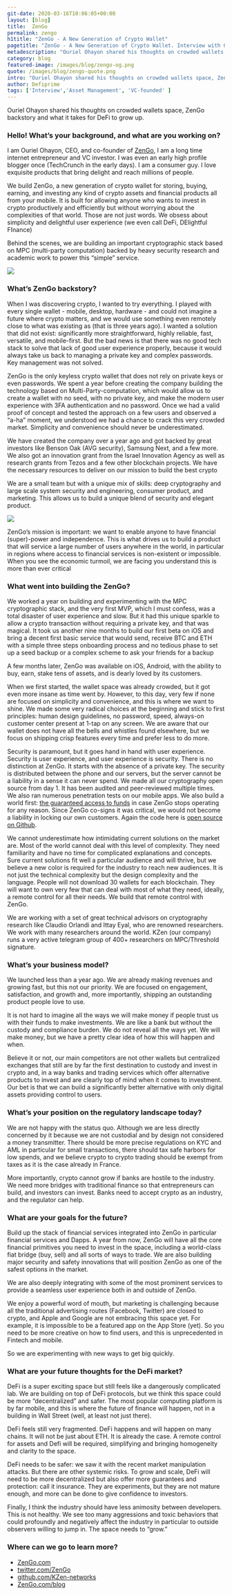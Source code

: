 ```yaml
---
git-date: 2020-03-16T10:06:05+00:00
layout: [blog]
title:  ZenGo
permalink: zengo
h1title: "ZenGo - A New Generation of Crypto Wallet"
pagetitle: "ZenGo - A New Generation of Crypto Wallet. Interview with Ouriel Ohayon, CEO, and co-founder"
metadescription: "Ouriel Ohayon shared his thoughts on crowded wallets space, ZenGo backstory and what it takes for DeFi to grow up"
category: blog
featured-image: /images/blog/zengo-og.png
quote: /images/blog/zengo-quote.png
intro: "Ouriel Ohayon shared his thoughts on crowded wallets space, ZenGo backstory and what it takes for DeFi to grow up"
author: Defiprime
tags: ['Interview','Asset Management', 'VC-founded' ]
---
```

Ouriel Ohayon shared his thoughts on crowded wallets space, ZenGo backstory and what it takes for DeFi to grow up.  

### Hello! What’s your background, and what are you working on?

I am Ouriel Ohayon, CEO, and co-founder of [ZenGo](https://zengo.com/), I am a long time internet entrepreneur and VC investor. I was even an early high profile blogger once (TechCrunch in the early days). I am a consumer guy. I love exquisite products that bring delight and reach millions of people.

We build ZenGo, a new generation of crypto wallet for storing, buying, earning, and investing any kind of crypto assets and financial products all from your mobile. It is built for allowing anyone who wants to invest in crypto productively and efficiently but without worrying about the complexities of that world. Those are not just words. We obsess about simplicity and delightful user experience (we even call DeFi, DElightful FInance)

Behind the scenes, we are building an important cryptographic stack based on MPC (multi-party computation) backed by heavy security research and academic work to power this “simple” service.

![](/images/blog/vC-qQEVg.png)

### What’s ZenGo backstory?

When I was discovering crypto, I wanted to try everything. I played with every single wallet - mobile, desktop, hardware -  and could not imagine a future where crypto matters, and we would use something even remotely close to what was existing as (that is three years ago). I wanted a solution that did not exist: significantly more straightforward, highly reliable, fast, versatile, and mobile-first. But the bad news is that there was no good tech stack to solve that lack of good user experience properly, because it would always take us back to managing a private key and complex passwords. Key management was not solved.

ZenGo is the only keyless crypto wallet that does not rely on private keys or even passwords. We spent a year before creating the company building the technology based on Multi-Party-computation, which would allow us to create a wallet with no seed, with no private key, and make the modern user experience with 3FA authentication and no password. Once we had a valid proof of concept and tested the approach on a few users and observed a “a-ha” moment, we understood we had a chance to crack this very crowded market. Simplicity and convenience should never be underestimated.

We have created the company over a year ago and got backed by great investors like Benson Oak (AVG security), Samsung Next, and a few more. We also got an innovation grant from the Israel Innovation Agency as well as research grants from Tezos and a few other blockchain projects. We have the necessary resources to deliver on our mission to build the best crypto

We are a small team but with a unique mix of skills: deep cryptography and large scale system security and engineering,  consumer product, and marketing. This allows us to build a unique blend of security and elegant product.

![](/images/blog/zengoimage1.png)

ZenGo’s mission is important: we want to enable anyone to have financial (super)-power and independence. This is what drives us to build a product that will service a large number of users anywhere in the world, in particular in regions where access to financial services is non-existent or impossible. When you see the economic turmoil, we are facing you understand this is more than ever critical

### What went into building the ZenGo?

We worked a year on building and experimenting with the MPC cryptographic stack, and the very first MVP, which I must confess, was a total disaster of user experience and slow. But it had this unique sparkle to allow a crypto transaction without requiring a private key, and that was magical. It took us another nine months to build our first beta on iOS and bring a decent first basic service that would send, receive BTC and ETH with a simple three steps onboarding process and no tedious phase to set up a seed backup or a complex scheme to ask your friends for a backup

A few months later, ZenGo was available on iOS, Android, with the ability to buy, earn, stake tens of assets, and is dearly loved by its customers.

When we first started, the wallet space was already crowded, but it got even more insane as time went by. However, to this day, very few if none are focused on simplicity and convenience, and this is where we want to shine. We made some very radical choices at the beginning and stick to first principles: human design guidelines, no password, speed, always-on customer center present at 1-tap on any screen. We are aware that our wallet does not have all the bells and whistles found elsewhere, but we focus on shipping crisp features every time and prefer less to do more.

Security is paramount, but it goes hand in hand with user experience. Security is user experience, and user experience is security. There is no distinction at ZenGo. It starts with the absence of a private key. The security is distributed between the phone and our servers, but the server cannot be a liability in a sense it can never spend. We made all our cryptography open source from day 1. It has been audited and peer-reviewed multiple times. We also ran numerous penetration tests on our mobile apps. We also build a world first: [the guaranteed access to funds](https://ZenGo.com/security) in case ZenGo stops operating for any reason. Since ZenGo co-signs it was critical, we would not become a liability in locking our own customers. Again the code here is [open source on Github](https://github.com/KZen-networks).

We cannot underestimate how intimidating current solutions on the market are. Most of the world cannot deal with this level of complexity. They need familiarity and have no time for complicated explanations and concepts. Sure current solutions fit well a particular audience and will thrive, but we believe a new color is required for the industry to reach new audiences. It is not just the technical complexity but the design complexity and the language. People will not download 30 wallets for each blockchain. They will want to own very few that can deal with most of what they need, ideally, a remote control for all their needs. We build that remote control with ZenGo.

We are working with a set of great technical advisors on cryptography research like Claudio Orlandi and Ittay Eyal, who are renowned researchers. We work with many researchers around the world. KZen (our company) runs a very active telegram group of 400+ researchers on MPC/Threshold signature.

### What’s your business model?

We launched less than a year ago. We are already making revenues and growing fast, but this not our priority. We are focused on engagement, satisfaction, and growth and, more importantly, shipping an outstanding product people love to use.

It is not hard to imagine all the ways we will make money if people trust us with their funds to make investments. We are like a bank but without the custody and compliance burden. We do not reveal all the ways yet. We will make money, but we have a pretty clear idea of how this will happen and when.

Believe it or not, our main competitors are not other wallets but centralized exchanges that still are by far the first destination to custody and invest in crypto and, in a way banks and trading services which offer alternative products to invest and are clearly top of mind when it comes to investment. Our bet is that we can build a significantly better alternative with only digital assets providing control to users.

### What’s your position on the regulatory landscape today?

We are not happy with the status quo. Although we are less directly concerned by it because we are not custodial and by design not considered a money transmitter. There should be more precise regulations on KYC and AML in particular for small transactions, there should tax safe harbors for low spends, and we believe crypto to crypto trading should be exempt from taxes as it is the case already in France.

More importantly, crypto cannot grow if banks are hostile to the industry. We need more bridges with traditional finance so that entrepreneurs can build, and investors can invest. Banks need to accept crypto as an industry, and the regulator can help.

### What are your goals for the future?

Build up the stack of financial services integrated into ZenGo in particular financial services and Dapps. A year from now, ZenGo will have all the core financial primitives you need to invest in the space, including a world-class fiat bridge (buy, sell) and all sorts of ways to trade. We are also building major security and safety innovations that will position ZenGo as one of the safest options in the market.

We are also deeply integrating with some of the most prominent services to provide a seamless user experience both in and outside of ZenGo.

We enjoy a powerful word of mouth, but marketing is challenging because all the traditional advertising routes (Facebook, Twitter) are closed to crypto, and Apple and Google are not embracing this space yet. For example, it is impossible to be a featured app on the App Store (yet). So you need to be more creative on how to find users, and this is unprecedented in Fintech and mobile.

So we are experimenting with new ways to get big quickly.

### What are your future thoughts for the DeFi market?

DeFi is a super exciting space but still feels like a dangerously complicated lab. We are building on top of DeFi protocols, but we think this space could be more “decentralized” and safer. The most popular computing platform is by far mobile, and this is where the future of finance will happen, not in a building in Wall Street (well, at least not just there).

DeFi feels still very fragmented. DeFi happens and will happen on many chains. It will not be just about ETH. It is already the case. A remote control for assets and Defi will be required, simplifying and bringing homogeneity and clarity to the space.

DeFi needs to be safer: we saw it with the recent market manipulation attacks. But there are other systemic risks. To grow and scale, DeFi will need to be more decentralized but also offer more guarantees and protection: call it insurance. They are experiments, but they are not mature enough, and more can be done to give confidence to investors.

Finally, I think the industry should have less animosity between developers. This is not healthy. We see too many aggressions and toxic behaviors that could profoundly and negatively affect the industry in particular to outside observers willing to jump in. The space needs to “grow.”

### Where can we go to learn more?

- [ZenGo.com](https://ZenGo.com)
- [twitter.com/ZenGo](https://twitter.com/ZenGo)
- [github.com/KZen-networks](https://github.com/KZen-networks)
- [ZenGo.com/blog](https://ZenGo.com/blog)
